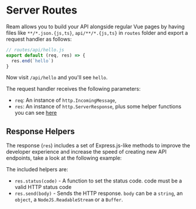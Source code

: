 # Server Routes

Ream allows you to build your API alongside regular Vue pages by having files like `**/*.json.{js,ts}`, `api/**/*.{js,ts}` in `routes` folder and export a request handler as follows:

```js
// routes/api/hello.js
export default (req, res) => {
  res.end(`hello`)
}
```

Now visit `/api/hello` and you'll see `hello`.

The request handler receives the following parameters:

- `req`: An instance of `http.IncomingMessage`,
- `res`: An instance of `http.ServerResponse`, plus some helper functions you can see [here](#response-helpers)

## Response Helpers

The response (`res`) includes a set of Express.js-like methods to improve the developer experience and increase the speed of creating new API endpoints, take a look at the following example:

The included helpers are:

- `res.status(code)` - A function to set the status code. code must be a valid HTTP status code
- `res.send(body)` - Sends the HTTP response. `body` can be a `string`, an `object`, a `NodeJS.ReadableStream` or a `Buffer`.
